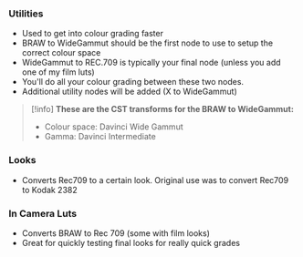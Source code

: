 ### Utilities
- Used to get into colour grading faster
- BRAW to WideGammut should be the first node to use to setup the correct colour space
- WideGammut to REC.709 is typically your final node (unless you add one of my film luts)
- You'll do all your colour grading between these two nodes.
- Additional utility nodes will be added (X to WideGammut)

> [!info]
> **These are the CST transforms for the BRAW to WideGammut:**
> - Colour space: Davinci Wide Gammut
> - Gamma: Davinci Intermediate

### Looks
- Converts Rec709 to a certain look. Original use was to convert Rec709 to Kodak 2382
### In Camera Luts
- Converts BRAW to Rec 709 (some with film looks)
- Great for quickly testing final looks for really quick grades